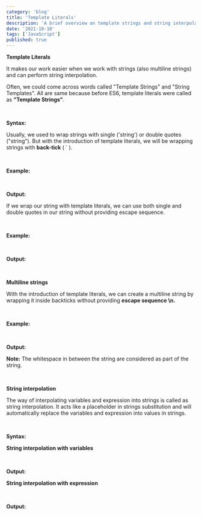 ```yaml
---
category: 'blog'
title: 'Template Literals'
description: 'A brief overview on template strings and string interpolation.'
date: '2021-10-10'
tags: ['JavaScript']
published: true
---
```


**Template Literals**

It makes our work easier when we work with strings (also multiline strings) and can perform string interpolation.

Often, we could come across words called "Template Strings" and "String Templates". All are same because before ES6, template literals were called as **"Template Strings"**.

<br/>

**Syntax:**

Usually, we used to wrap strings with single ('string') or double quotes ("string"). But with the introduction of template literals, we will be wrapping strings with **back-tick** ( ` ).

<br/>

**Example:**

<br/>

**Output:**

If we wrap our string with template literals, we can use both single and double quotes in our string without providing escape sequence.

<br/>

**Example:**

<br/>

**Output:**

<br/>

**Multiline strings**

With the introduction of template literals, we can create a multiline string by wrapping it inside backticks without providing **escape sequence \n.**

<br/>

**Example:**

<br/>

**Output:**

**Note:** The whitespace in between the string are considered as part of the string.

<br/>

**String interpolation**

The way of interpolating variables and expression into strings is called as string interpolation. It acts like a placeholder in strings substitution and will automatically replace the variables and expression into values in strings.

<br/>

**Syntax:**

**String interpolation with variables**

<br/>

**Output:**

**String interpolation with expression**

<br/>

**Output:**



